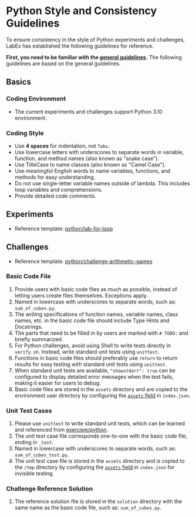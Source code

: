 # Python Style and Consistency Guidelines

To ensure consistency in the style of Python experiments and challenges, LabEx has established the following guidelines for reference.

**First, you need to be familiar with the [general guidelines](/basic/formatting-guide).** The following guidelines are based on the general guidelines.

## Basics

### Coding Environment

- The current experiments and challenges support Python 3.10 environment.

### Coding Style

- Use **4 spaces** for indentation, not `Tabs`.
- Use lowercase letters with underscores to separate words in variable, function, and method names (also known as "snake case").
- Use TitleCase to name classes (also known as "Camel Case").
- Use meaningful English words to name variables, functions, and methods for easy understanding.
- Do not use single-letter variable names outside of lambda. This includes loop variables and comprehensions.
- Provide detailed code comments.

## Experiments

- Reference template: [python/lab-for-loop](https://github.com/labex-labs/templates/tree/master/python/lab-for-loop)

## Challenges

- Reference template: [python/challenge-arithmetic-games](https://github.com/labex-labs/templates/tree/master/python/challenge-arithmetic-games)

<div className="steps-container">

### Basic Code File

1. Provide users with basic code files as much as possible, instead of letting users create files themselves. Exceptions apply.
2. Named in lowercase with underscores to separate words, such as: `sum_of_cubes.py`.
3. The writing specifications of function names, variable names, class names, etc. in the basic code file should include Type Hints and Docstrings.
4. The parts that need to be filled in by users are marked with `# TODO:` and briefly summarized.
5. For Python challenges, avoid using Shell to write tests directly in `verify.sh`. Instead, write standard unit tests using `unittest`.
6. Functions in basic code files should preferably use `return` to return results for easy testing with standard unit tests using `unittest`.
7. When standard unit tests are available, `"showstderr": true` can be configured to display detailed error messages when the test fails, making it easier for users to debug.
8. Basic code files are stored in the `assets` directory and are copied to the environment user directory by configuring the [`assets` field](/basic/how-to-start#assets-configuration) in `index.json`.

### Unit Test Cases

1. Please use `unittest` to write standard unit tests, which can be learned and referenced from [exercism/python](https://github.com/exercism/python/tree/main/exercises/practice).
2. The unit test case file corresponds one-to-one with the basic code file, ending in `_test`.
3. Named in lowercase with underscores to separate words, such as: `sum_of_cubes_test.py`.
4. The unit test case file is stored in the `assets` directory and is copied to the `/tmp` directory by configuring the [`assets` field](/basic/how-to-start#assets-configuration) in `index.json` for invisible testing.

### Challenge Reference Solution

1. The reference solution file is stored in the `solution` directory with the same name as the basic code file, such as: `sum_of_cubes.py`.

</div>

